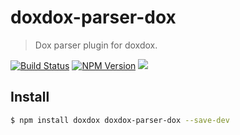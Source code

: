 # doxdox-parser-dox

> Dox parser plugin for doxdox.

[![Build Status](https://travis-ci.org/neogeek/doxdox-parser-dox.svg?branch=master)](https://travis-ci.org/neogeek/doxdox-parser-dox)
[![NPM Version](http://img.shields.io/npm/v/doxdox-parser-dox.svg?style=flat)](https://www.npmjs.org/package/doxdox-parser-dox)
![](https://img.shields.io/badge/requires%20doxdox-v1.0.0-orange.svg)

## Install

```bash
$ npm install doxdox doxdox-parser-dox --save-dev
```

